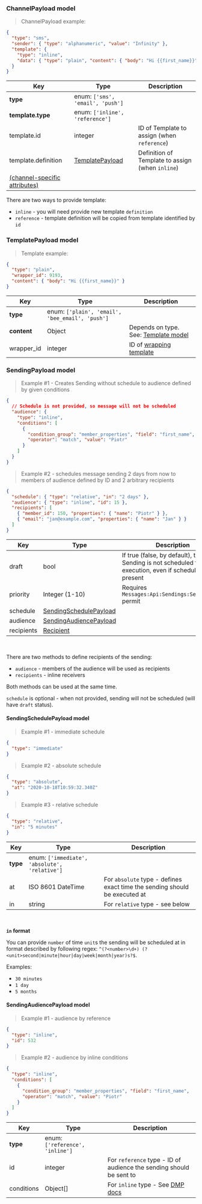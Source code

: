 ### <a name="messaging-channel-payload-model"></a> ChannelPayload model

> ChannelPayload example:

```json
{
  "type": "sms",
  "sender": { "type": "alphanumeric", "value": "Infinity" },
  "template": {
    "type": "inline",
    "data": { "type": "plain", "content": { "body": "Hi {{first_name}}" } }
  }
}
```

Key | Type | Description
--------- | ---------  | ----
**type** | enum: `['sms', 'email', 'push']` |
**template.type** | enum: `['inline', 'reference']` |
template.id | integer | ID of Template to assign (when `reference`)
template.definition | [TemplatePayload](#messaging-template-payload-model) | Definition of Template to assign (when `inline`)
[(channel-specific attributes)](#messaging-channel-specific-attributes) | |

There are two ways to provide template:

* `inline` - you will need provide new template `definition` 
* `reference` - template definition will be copied from template identified by `id` 

### <a name="messaging-template-payload-model"></a> TemplatePayload model

> Template example:

```json
{
  "type": "plain",
  "wrapper_id": 9193,
  "content": { "body": "Hi {{first_name}}" }
}
```

Key | Type | Description
--------- | ---------  | --------
**type** | enum: `['plain', 'email', 'bee_email', 'push']` |  
**content** | Object | Depends on type. See: [Template model](#messaging-template-model)
wrapper_id | integer | ID of [wrapping template](#messaging-template-wrapping)

### <a name="messaging-sending-payload-model"></a> SendingPayload model

> Example #1 - Creates Sending without schedule to audience defined by given conditions

```json
{
  // Schedule is not provided, so message will not be scheduled
  "audience": {
    "type": "inline",
    "conditions": [
      {
        "condition_group": "member_properties", "field": "first_name", 
        "operator": "match", "value": "Piotr"
      }
    ]
  }
}
```

> Example #2 - schedules message sending 2 days from now to members of audience defined by ID and 2 arbitrary recipients

```json
{
  "schedule": { "type": "relative", "in": "2 days" },
  "audience": { "type": "inline", "id": 15 },
  "recipients": [
    { "member_id": 150, "properties": { "name": "Piotr" } },
    { "email": "jan@example.com", "properties": { "name": "Jan" } }
  ]
}
```

Key | Type | Description
--------- | --------- | -----
draft | bool | If true (false, by default), the Sending is not scheduled for execution, even if schedule is present  
priority | Integer (1-10) | Requires `Messages:Api:Sendings:SetPriority` permit 
schedule | [SendingSchedulePayload](#messaging-sending-schedule-payload-model) |
audience | [SendingAudiencePayload](#messaging-sending-audience-payload-model) |
recipients | [Recipient](#messaging-recipient-model) | 

<br />

There are two methods to define recipients of the sending:

* `audience` - members of the audience will be used as recipients
* `recipients` - inline receivers
 
Both methods can be used at the same time.

`schedule` is optional - when not provided, sending will not be scheduled (will have `draft` status).

<div class="clear"></div>

#### <a name="messaging-sending-schedule-payload-model"></a> SendingSchedulePayload model

> Example #1 - immediate schedule

```json
{ 
  "type": "immediate" 
}
```

> Example #2 - absolute schedule

```json
{ 
  "type": "absolute", 
  "at": "2020-10-18T10:59:32.340Z" 
}
```

> Example #3 - relative schedule

```json
{ 
  "type": "relative",
  "in": "5 minutes" 
}
```

Key | Type | Description
--------- | --------- | ---------
**type** | enum: `['immediate', 'absolute', 'relative']` |
at | ISO 8601 DateTime | For `absolute` type - defines exact time the sending should be executed at
in | string | For `relative` type - see below
<br />

**`in` format**

You can provide `number` of time `unit`s the sending will be scheduled at in format described by following 
regex: 
`^(?<number>\d+) (?<unit>second|minute|hour|day|week|month|year)s?$`.

Examples:

  * `30 minutes`
  * `1 day`
  * `5 months`

<div class="clear"></div>

#### <a name="messaging-sending-audience-payload-model"></a> SendingAudiencePayload model

> Example #1 - audience by reference

```json
{ 
  "type": "inline", 
  "id": 532 
}
```

> Example #2 - audience by inline conditions

```json
{ 
  "type": "inline",
  "conditions": [
    {
      "condition_group": "member_properties", "field": "first_name", 
      "operator": "match", "value": "Piotr"
    }
  ]
}
```

Key | Type | Description
--------- | --------- | ---------
**type** | enum: `['reference', 'inline']` |
id | integer | For `reference` type - ID of audience the sending should be sent to
conditions | Object[] | For `inline` type - See [DMP docs](https://dmp.boostcom.no/docs/#conditions)
